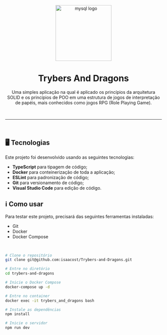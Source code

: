<div align='center'>
  <img width="180px" alt="mysql logo" src="https://user-images.githubusercontent.com/100851855/229682043-40aa84db-1a37-4b47-90c1-b2e293034ad5.png" />

  <h1>Trybers And Dragons</h1>
  <p>
    Uma simples aplicação na qual é aplicado os princípios da arquitetura SOLID e os princípios de POO em uma estrutura de jogos de interpretação de papéis, mais conhecidos como jogos RPG (Role Playing Game).
  </p>
</div>

<br /><hr /><br />

## 🖥️ Tecnologias
Este projeto foi desenvolvido usando as seguintes tecnologias:

-  **TypeScript** para tipagem de código;
-  **Docker** para conteinerização de toda a aplicação;
-  **ESLint** para padronização de código;
-  **Git** para versionamento de código;
-  **Visual Studio Code** para edição de código.

## ℹ️ Como usar
Para testar este projeto, precisará das seguintes ferramentas instaladas:

- Git
- Docker
- Docker Compose

<br/>

```bash
# Clone o repositório
git clone git@github.com:isaacost/Trybers-and-Dragons.git

# Entre no diretório
cd trybers-and-dragons

# Inicie o Docker Compose
docker-compose up -d

# Entre no container
docker exec -it trybers_and_dragons bash

# Instale as dependências
npm install

# Inicie o servidor
npm run dev
